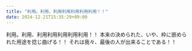 ```yaml
---
title: "利用。利用、利用利用利用利用利用！！"
date: 2024-12-21T15:35:29+09:00
---
```

利用。利用、利用利用利用利用利用！！
本来の決められた、いや、枠に嵌められた用途を捻じ曲げる！！
それは我々、最後の人が出来ることである！！
